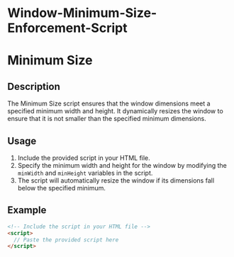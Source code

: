 # Window-Minimum-Size-Enforcement-Script

# Minimum Size

## Description
The Minimum Size script ensures that the window dimensions meet a specified minimum width and height. It dynamically resizes the window to ensure that it is not smaller than the specified minimum dimensions.

## Usage
1. Include the provided script in your HTML file.
2. Specify the minimum width and height for the window by modifying the `minWidth` and `minHeight` variables in the script.
3. The script will automatically resize the window if its dimensions fall below the specified minimum.

## Example
```html
<!-- Include the script in your HTML file -->
<script>
  // Paste the provided script here
</script>
